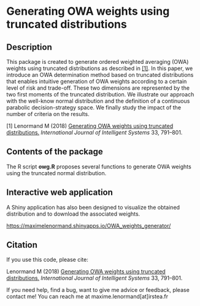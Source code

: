 Generating OWA weights using truncated distributions
========================================================================

## Description

This package is created to generate ordered weighted averaging (OWA) weights using truncated distributions as described in [[1]](https://onlinelibrary.wiley.com/doi/full/10.1002/int.21963). In this paper, we introduce an OWA determination method based on truncated distributions that enables intuitive generation of OWA weights according to a certain level of risk and trade-off. These two dimensions are represented by the two first moments of the truncated distribution. We illustrate our approach with the well-know normal distribution and the definition of a continuous parabolic decision-strategy space. We finally study the impact of the number of criteria on the results.

[1] Lenormand M (2018) [Generating OWA weights using truncated distributions.](https://onlinelibrary.wiley.com/doi/full/10.1002/int.21963) *International Journal of Intelligent Systems* 33, 791–801.

## Contents of the package

The R script **owg.R** proposes several functions to generate OWA weights using the truncated normal distribution.

## Interactive web application

A Shiny application has also been designed to visualize the obtained distribution and to download the associated weights. 

https://maximelenormand.shinyapps.io/OWA_weights_generator/

## Citation

If you use this code, please cite:

Lenormand M (2018) [Generating OWA weights using truncated distributions.](https://onlinelibrary.wiley.com/doi/full/10.1002/int.21963) *International Journal of Intelligent Systems* 33, 791–801.

If you need help, find a bug, want to give me advice or feedback, please contact me!
You can reach me at maxime.lenormand[at]irstea.fr
